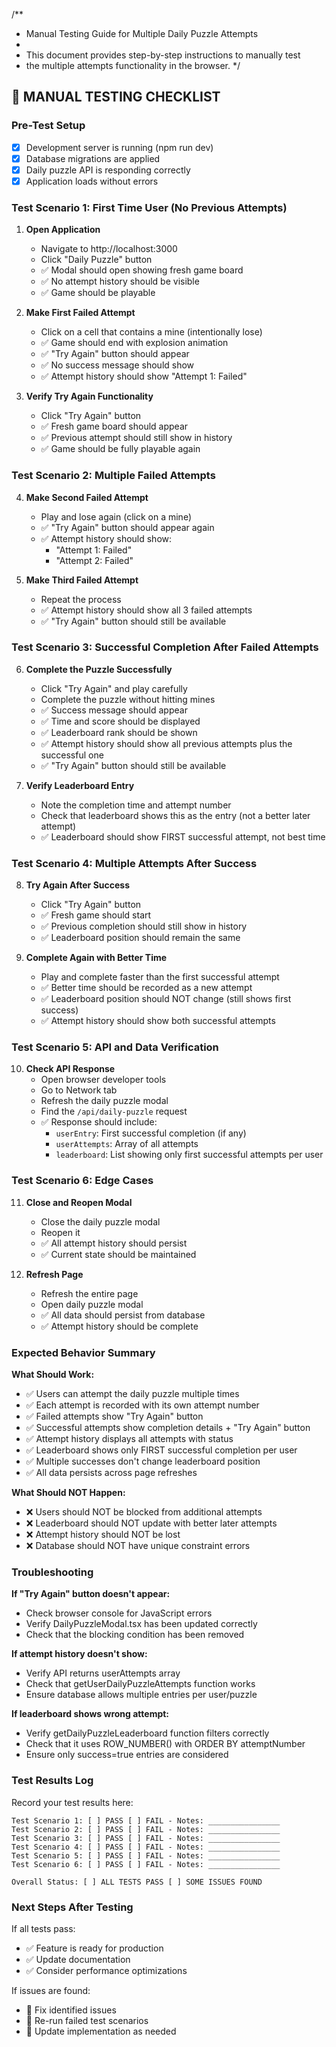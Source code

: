 /**
 * Manual Testing Guide for Multiple Daily Puzzle Attempts
 * 
 * This document provides step-by-step instructions to manually test
 * the multiple attempts functionality in the browser.
 */

## 🎯 MANUAL TESTING CHECKLIST

### Pre-Test Setup
- [x] Development server is running (npm run dev)
- [x] Database migrations are applied
- [x] Daily puzzle API is responding correctly
- [x] Application loads without errors

### Test Scenario 1: First Time User (No Previous Attempts)

1. **Open Application**
   - Navigate to http://localhost:3000
   - Click "Daily Puzzle" button
   - ✅ Modal should open showing fresh game board
   - ✅ No attempt history should be visible
   - ✅ Game should be playable

2. **Make First Failed Attempt**
   - Click on a cell that contains a mine (intentionally lose)
   - ✅ Game should end with explosion animation
   - ✅ "Try Again" button should appear
   - ✅ No success message should show
   - ✅ Attempt history should show "Attempt 1: Failed"

3. **Verify Try Again Functionality**
   - Click "Try Again" button
   - ✅ Fresh game board should appear
   - ✅ Previous attempt should still show in history
   - ✅ Game should be fully playable again

### Test Scenario 2: Multiple Failed Attempts

4. **Make Second Failed Attempt**
   - Play and lose again (click on a mine)
   - ✅ "Try Again" button should appear again
   - ✅ Attempt history should show:
     - "Attempt 1: Failed"
     - "Attempt 2: Failed"

5. **Make Third Failed Attempt**
   - Repeat the process
   - ✅ Attempt history should show all 3 failed attempts
   - ✅ "Try Again" button should still be available

### Test Scenario 3: Successful Completion After Failed Attempts

6. **Complete the Puzzle Successfully**
   - Click "Try Again" and play carefully
   - Complete the puzzle without hitting mines
   - ✅ Success message should appear
   - ✅ Time and score should be displayed
   - ✅ Leaderboard rank should be shown
   - ✅ Attempt history should show all previous attempts plus the successful one
   - ✅ "Try Again" button should still be available

7. **Verify Leaderboard Entry**
   - Note the completion time and attempt number
   - Check that leaderboard shows this as the entry (not a better later attempt)
   - ✅ Leaderboard should show FIRST successful attempt, not best time

### Test Scenario 4: Multiple Attempts After Success

8. **Try Again After Success**
   - Click "Try Again" button
   - ✅ Fresh game should start
   - ✅ Previous completion should still show in history
   - ✅ Leaderboard position should remain the same

9. **Complete Again with Better Time**
   - Play and complete faster than the first successful attempt
   - ✅ Better time should be recorded as a new attempt
   - ✅ Leaderboard position should NOT change (still shows first success)
   - ✅ Attempt history should show both successful attempts

### Test Scenario 5: API and Data Verification

10. **Check API Response**
    - Open browser developer tools
    - Go to Network tab
    - Refresh the daily puzzle modal
    - Find the `/api/daily-puzzle` request
    - ✅ Response should include:
      - `userEntry`: First successful completion (if any)
      - `userAttempts`: Array of all attempts
      - `leaderboard`: List showing only first successful attempts per user

### Test Scenario 6: Edge Cases

11. **Close and Reopen Modal**
    - Close the daily puzzle modal
    - Reopen it
    - ✅ All attempt history should persist
    - ✅ Current state should be maintained

12. **Refresh Page**
    - Refresh the entire page
    - Open daily puzzle modal
    - ✅ All data should persist from database
    - ✅ Attempt history should be complete

### Expected Behavior Summary

**What Should Work:**
- ✅ Users can attempt the daily puzzle multiple times
- ✅ Each attempt is recorded with its own attempt number
- ✅ Failed attempts show "Try Again" button
- ✅ Successful attempts show completion details + "Try Again" button
- ✅ Attempt history displays all attempts with status
- ✅ Leaderboard shows only FIRST successful completion per user
- ✅ Multiple successes don't change leaderboard position
- ✅ All data persists across page refreshes

**What Should NOT Happen:**
- ❌ Users should NOT be blocked from additional attempts
- ❌ Leaderboard should NOT update with better later attempts
- ❌ Attempt history should NOT be lost
- ❌ Database should NOT have unique constraint errors

### Troubleshooting

**If "Try Again" button doesn't appear:**
- Check browser console for JavaScript errors
- Verify DailyPuzzleModal.tsx has been updated correctly
- Check that the blocking condition has been removed

**If attempt history doesn't show:**
- Verify API returns userAttempts array
- Check that getUserDailyPuzzleAttempts function works
- Ensure database allows multiple entries per user/puzzle

**If leaderboard shows wrong attempt:**
- Verify getDailyPuzzleLeaderboard function filters correctly
- Check that it uses ROW_NUMBER() with ORDER BY attemptNumber
- Ensure only success=true entries are considered

### Test Results Log

Record your test results here:

```
Test Scenario 1: [ ] PASS [ ] FAIL - Notes: ________________
Test Scenario 2: [ ] PASS [ ] FAIL - Notes: ________________  
Test Scenario 3: [ ] PASS [ ] FAIL - Notes: ________________
Test Scenario 4: [ ] PASS [ ] FAIL - Notes: ________________
Test Scenario 5: [ ] PASS [ ] FAIL - Notes: ________________
Test Scenario 6: [ ] PASS [ ] FAIL - Notes: ________________

Overall Status: [ ] ALL TESTS PASS [ ] SOME ISSUES FOUND
```

### Next Steps After Testing

If all tests pass:
- ✅ Feature is ready for production
- ✅ Update documentation
- ✅ Consider performance optimizations

If issues are found:
- 🔧 Fix identified issues
- 🔄 Re-run failed test scenarios
- 📝 Update implementation as needed
